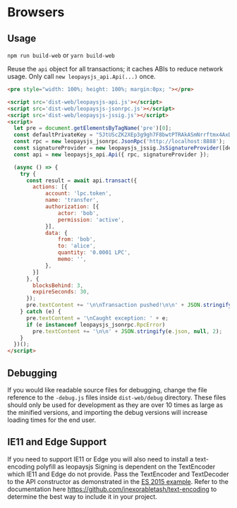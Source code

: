# Browsers

## Usage
`npm run build-web` or `yarn build-web`

Reuse the `api` object for all transactions; it caches ABIs to reduce network usage. Only call `new leopaysjs_api.Api(...)` once.

```html
<pre style="width: 100%; height: 100%; margin:0px; "></pre>

<script src='dist-web/leopaysjs-api.js'></script>
<script src='dist-web/leopaysjs-jsonrpc.js'></script>
<script src='dist-web/leopaysjs-jssig.js'></script>
<script>
  let pre = document.getElementsByTagName('pre')[0];
  const defaultPrivateKey = "5JtUScZK2XEp3g9gh7F8bwtPTRAkASmNrrftmx4AxDKD5K4zDnr"; // bob
  const rpc = new leopaysjs_jsonrpc.JsonRpc('http://localhost:8888');
  const signatureProvider = new leopaysjs_jssig.JsSignatureProvider([defaultPrivateKey]);
  const api = new leopaysjs_api.Api({ rpc, signatureProvider });

  (async () => {
    try {
      const result = await api.transact({
        actions: [{
            account: 'lpc.token',
            name: 'transfer',
            authorization: [{
                actor: 'bob',
                permission: 'active',
            }],
            data: {
                from: 'bob',
                to: 'alice',
                quantity: '0.0001 LPC',
                memo: '',
            },
        }]
      }, {
        blocksBehind: 3,
        expireSeconds: 30,
      });
      pre.textContent += '\n\nTransaction pushed!\n\n' + JSON.stringify(result, null, 2);
    } catch (e) {
      pre.textContent = '\nCaught exception: ' + e;
      if (e instanceof leopaysjs_jsonrpc.RpcError)
        pre.textContent += '\n\n' + JSON.stringify(e.json, null, 2);
    }
  })();
</script>
```

## Debugging

If you would like readable source files for debugging, change the file reference to the `-debug.js` files inside `dist-web/debug` directory.  These files should only be used for development as they are over 10 times as large as the minified versions, and importing the debug versions will increase loading times for the end user.

## IE11 and Edge Support
If you need to support IE11 or Edge you will also need to install a text-encoding polyfill as leopaysjs Signing is dependent on the TextEncoder which IE11 and Edge do not provide.  Pass the TextEncoder and TextDecoder to the API constructor as demonstrated in the [ES 2015 example](#node-es-2015).  Refer to the documentation here https://github.com/inexorabletash/text-encoding to determine the best way to include it in your project.
